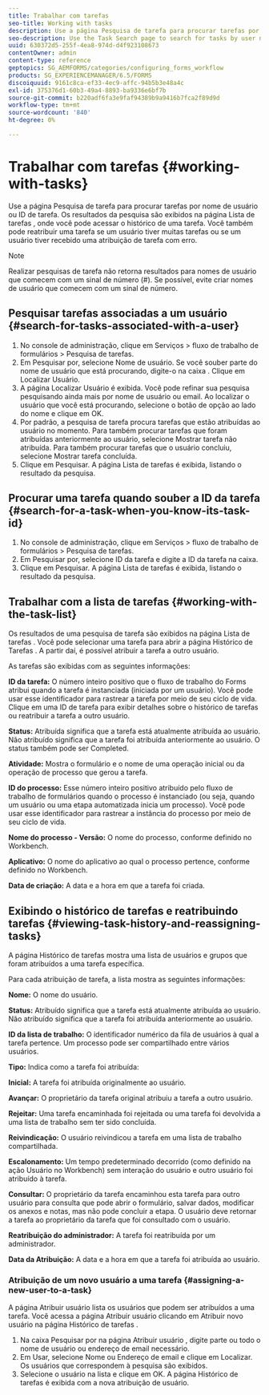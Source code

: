 ```yaml
---
title: Trabalhar com tarefas
seo-title: Working with tasks
description: Use a página Pesquisa de tarefa para procurar tarefas por nome de usuário ou ID de tarefa. Saiba mais sobre como trabalhar com tarefas.
seo-description: Use the Task Search page to search for tasks by user name or task ID. Learn more about working with tasks.
uuid: 630372d5-255f-4ea8-974d-d4f923108673
contentOwner: admin
content-type: reference
geptopics: SG_AEMFORMS/categories/configuring_forms_workflow
products: SG_EXPERIENCEMANAGER/6.5/FORMS
discoiquuid: 9161c8ca-ef33-4ec9-affc-94b5b3e48a4c
exl-id: 375376d1-60b3-49a4-8893-ba9336e6bf7b
source-git-commit: b220adf6fa3e9faf94389b9a9416b7fca2f89d9d
workflow-type: tm+mt
source-wordcount: '840'
ht-degree: 0%

---
```


# Trabalhar com tarefas {#working-with-tasks}

Use a página Pesquisa de tarefa para procurar tarefas por nome de usuário ou ID de tarefa. Os resultados da pesquisa são exibidos na página Lista de tarefas , onde você pode acessar o histórico de uma tarefa. Você também pode reatribuir uma tarefa se um usuário tiver muitas tarefas ou se um usuário tiver recebido uma atribuição de tarefa com erro.

>[!NOTE]
>
>Realizar pesquisas de tarefa não retorna resultados para nomes de usuário que comecem com um sinal de número (#). Se possível, evite criar nomes de usuário que comecem com um sinal de número.

## Pesquisar tarefas associadas a um usuário {#search-for-tasks-associated-with-a-user}

1. No console de administração, clique em Serviços > fluxo de trabalho de formulários > Pesquisa de tarefas.
1. Em Pesquisar por, selecione Nome de usuário. Se você souber parte do nome de usuário que está procurando, digite-o na caixa . Clique em Localizar Usuário.
1. A página Localizar Usuário é exibida. Você pode refinar sua pesquisa pesquisando ainda mais por nome de usuário ou email. Ao localizar o usuário que você está procurando, selecione o botão de opção ao lado do nome e clique em OK.
1. Por padrão, a pesquisa de tarefa procura tarefas que estão atribuídas ao usuário no momento. Para também procurar tarefas que foram atribuídas anteriormente ao usuário, selecione Mostrar tarefa não atribuída. Para também procurar tarefas que o usuário concluiu, selecione Mostrar tarefa concluída.
1. Clique em Pesquisar. A página Lista de tarefas é exibida, listando o resultado da pesquisa.

## Procurar uma tarefa quando souber a ID da tarefa {#search-for-a-task-when-you-know-its-task-id}

1. No console de administração, clique em Serviços > fluxo de trabalho de formulários > Pesquisa de tarefas.
1. Em Pesquisar por, selecione ID da tarefa e digite a ID da tarefa na caixa.
1. Clique em Pesquisar. A página Lista de tarefas é exibida, listando o resultado da pesquisa.

## Trabalhar com a lista de tarefas {#working-with-the-task-list}

Os resultados de uma pesquisa de tarefa são exibidos na página Lista de tarefas . Você pode selecionar uma tarefa para abrir a página Histórico de Tarefas . A partir daí, é possível atribuir a tarefa a outro usuário.

As tarefas são exibidas com as seguintes informações:

**ID da tarefa:** O número inteiro positivo que o fluxo de trabalho do Forms atribui quando a tarefa é instanciada (iniciada por um usuário). Você pode usar esse identificador para rastrear a tarefa por meio de seu ciclo de vida. Clique em uma ID de tarefa para exibir detalhes sobre o histórico de tarefas ou reatribuir a tarefa a outro usuário.

**Status:** Atribuída significa que a tarefa está atualmente atribuída ao usuário. Não atribuído significa que a tarefa foi atribuída anteriormente ao usuário. O status também pode ser Completed.

**Atividade:** Mostra o formulário e o nome de uma operação inicial ou da operação de processo que gerou a tarefa.

**ID do processo:** Esse número inteiro positivo atribuído pelo fluxo de trabalho de formulários quando o processo é instanciado (ou seja, quando um usuário ou uma etapa automatizada inicia um processo). Você pode usar esse identificador para rastrear a instância do processo por meio de seu ciclo de vida.

**Nome do processo - Versão:** O nome do processo, conforme definido no Workbench.

**Aplicativo:** O nome do aplicativo ao qual o processo pertence, conforme definido no Workbench.

**Data de criação:** A data e a hora em que a tarefa foi criada.

## Exibindo o histórico de tarefas e reatribuindo tarefas {#viewing-task-history-and-reassigning-tasks}

A página Histórico de tarefas mostra uma lista de usuários e grupos que foram atribuídos a uma tarefa específica.

Para cada atribuição de tarefa, a lista mostra as seguintes informações:

**Nome:** O nome do usuário.

**Status:** Atribuído significa que a tarefa está atualmente atribuída ao usuário. Não atribuído significa que a tarefa foi atribuída anteriormente ao usuário.

**ID da lista de trabalho:** O identificador numérico da fila de usuários à qual a tarefa pertence. Um processo pode ser compartilhado entre vários usuários.

**Tipo:** Indica como a tarefa foi atribuída:

**Inicial:** A tarefa foi atribuída originalmente ao usuário.

**Avançar:** O proprietário da tarefa original atribuiu a tarefa a outro usuário.

**Rejeitar:** Uma tarefa encaminhada foi rejeitada ou uma tarefa foi devolvida a uma lista de trabalho sem ter sido concluída.

**Reivindicação:** O usuário reivindicou a tarefa em uma lista de trabalho compartilhada.

**Escalonamento:** Um tempo predeterminado decorrido (como definido na ação Usuário no Workbench) sem interação do usuário e outro usuário foi atribuído à tarefa.

**Consultar:** O proprietário da tarefa encaminhou esta tarefa para outro usuário para consulta que pode abrir o formulário, salvar dados, modificar os anexos e notas, mas não pode concluir a etapa. O usuário deve retornar a tarefa ao proprietário da tarefa que foi consultado com o usuário.

**Reatribuição do administrador:** A tarefa foi reatribuída por um administrador.

**Data da Atribuição:** A data e a hora em que a tarefa foi atribuída ao usuário.

### Atribuição de um novo usuário a uma tarefa {#assigning-a-new-user-to-a-task}

A página Atribuir usuário lista os usuários que podem ser atribuídos a uma tarefa. Você acessa a página Atribuir usuário clicando em Atribuir novo usuário na página Histórico de tarefas .

1. Na caixa Pesquisar por na página Atribuir usuário , digite parte ou todo o nome de usuário ou endereço de email necessário.
1. Em Usar, selecione Nome ou Endereço de email e clique em Localizar. Os usuários que correspondem à pesquisa são exibidos.
1. Selecione o usuário na lista e clique em OK. A página Histórico de tarefas é exibida com a nova atribuição de usuário.
